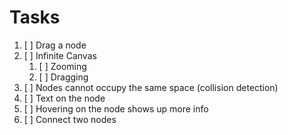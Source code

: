 # Tasks

1. [ ] Drag a node
1. [ ] Infinite Canvas
   1. [ ] Zooming
   1. [ ] Dragging
1. [ ] Nodes cannot occupy the same space (collision detection)
1. [ ] Text on the node
1. [ ] Hovering on the node shows up more info
1. [ ] Connect two nodes
